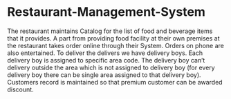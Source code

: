 # Restaurant-Management-System

The restaurant maintains Catalog for the list of food and beverage items that it provides. A
part from providing food facility at their own premises at the restaurant takes order online
through their System. Orders on phone are also entertained. To deliver the delivers we have
delivery boys. Each delivery boy is assigned to specific area code. The delivery boy can’t
delivery outside the area which is not assigned to delivery boy (for every delivery boy there
can be single area assigned to that delivery boy). Customers record is maintained so that
premium customer can be awarded discount.
